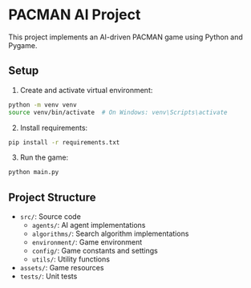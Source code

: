 # PACMAN AI Project

This project implements an AI-driven PACMAN game using Python and Pygame.

## Setup

1. Create and activate virtual environment:
```bash
python -m venv venv
source venv/bin/activate  # On Windows: venv\Scripts\activate
```

2. Install requirements:
```bash
pip install -r requirements.txt
```

3. Run the game:
```bash
python main.py
```

## Project Structure

- `src/`: Source code
  - `agents/`: AI agent implementations
  - `algorithms/`: Search algorithm implementations
  - `environment/`: Game environment
  - `config/`: Game constants and settings
  - `utils/`: Utility functions
- `assets/`: Game resources
- `tests/`: Unit tests